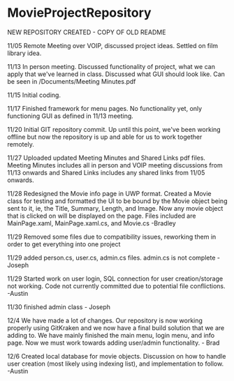 # MovieProjectRepository

NEW REPOSITORY CREATED - COPY OF OLD README

11/05
Remote Meeting over VOIP, discussed project ideas. Settled on film library idea. 

11/13
In person meeting. Discussed functionality of project, what we can apply that we've learned in class. Discussed what GUI should look like. Can be seen in /Documents/Meeting Minutes.pdf 

11/15
Initial coding. 

11/17
Finished framework for menu pages. No functionality yet, only functioning GUI as defined in 11/13 meeting. 

11/20
Initial GIT repository commit. Up until this point, we've been working offline but now the repository is up and able for us to work together remotely. 

11/27
Uploaded updated Meeting Minutes and Shared Links pdf files. Meeting Minutes includes all in person and VOIP meeting discussions from 11/13 onwards and Shared Links includes any shared links from 11/05 onwards. 

11/28 
Redesigned the Movie info page in UWP format. Created a Movie class for testing and formatted the UI to be bound by the Movie object being sent to it, ie, the Title, Summary, Length, and Image. Now any movie object that is clicked on will be displayed on the page. Files included are MainPage.xaml, MainPage.xaml.cs, and Movie.cs -Bradley

11/29
Removed some files due to compatibility issues, reworking them in order to get everything into one project

11/29
added person.cs, user.cs, admin.cs files. admin.cs is not complete   -    Joseph

11/29
Started work on user login, SQL connection for user creation/storage not working. Code not currently committed due to potential file conflictions. -Austin

11/30
finished admin class - Joseph

12/4
We have made a lot of changes. Our repository is now working properly using GitKraken and we now have a final build solution that we are adding to. We have mainly finished the main menu, login menu, and info page. Now we must work towards adding user/admin  functionality. - Brad

12/6
Created local database for movie objects. Discussion on how to handle user creation (most likely using indexing list), and implementation to follow. -Austin
